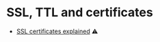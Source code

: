 # SSL, TTL and certificates

* [SSL certificates explained](http://www.steves-internet-guide.com/ssl-certificates-explained/) ⚠️

